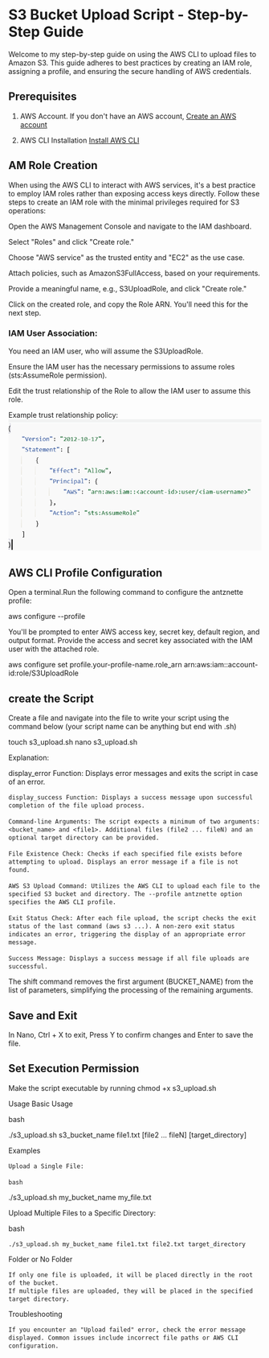 # **S3 Bucket Upload Script - Step-by-Step Guide**

Welcome to my step-by-step guide on using the AWS CLI to upload files to Amazon S3. This guide adheres to best practices by creating an IAM role, assigning a profile, and ensuring the secure handling of AWS credentials.

## **Prerequisites**
1. AWS Account. If you don't have an AWS account, [Create an AWS account](https://aws.amazon.com/resources/create-account/)
   
2. AWS CLI Installation [Install AWS CLI](https://docs.aws.amazon.com/cli/latest/userguide/getting-started-install.html)


## **AM Role Creation**
When using the AWS CLI to interact with AWS services, it's a best practice to employ IAM roles rather than exposing access keys directly. Follow these steps to create an IAM role with the minimal privileges required for S3 operations:

  Open the AWS Management Console and navigate to the IAM dashboard.

  Select "Roles" and click "Create role."

  Choose "AWS service" as the trusted entity and "EC2" as the use case.

  Attach policies, such as AmazonS3FullAccess, based on your requirements.

  Provide a meaningful name, e.g., S3UploadRole, and click "Create role."

  Click on the created role, and copy the Role ARN. You'll need this for the next step.

### **IAM User Association**:
  You need an IAM user, who will assume the S3UploadRole.
  
  Ensure the IAM user has the necessary permissions to assume roles (sts:AssumeRole permission).
  
  Edit the trust relationship of the Role to allow the IAM user to assume this role.

Example trust relationship policy:
![image](https://github.com/antznette1/S3_upload/blob/main/trust_policy.png)


## **AWS CLI Profile Configuration**

Open a terminal.Run the following command to configure the antznette profile:

aws configure --profile <profilename>

You'll be prompted to enter AWS access key, secret key, default region, and output format. Provide the access and secret key associated with the IAM user with the attached role.


aws configure set profile.your-profile-name.role_arn arn:aws:iam::account-id:role/S3UploadRole

## **create the Script**

Create a file and navigate into the file to write your script using the command below (your script name can be anything but end with .sh)

touch s3_upload.sh
nano s3_upload.sh


Explanation:

   display_error Function: Displays error messages and exits the script in case of an error.

    display_success Function: Displays a success message upon successful completion of the file upload process.

    Command-line Arguments: The script expects a minimum of two arguments: <bucket_name> and <file1>. Additional files (file2 ... fileN) and an optional target directory can be provided.

    File Existence Check: Checks if each specified file exists before attempting to upload. Displays an error message if a file is not found.

    AWS S3 Upload Command: Utilizes the AWS CLI to upload each file to the specified S3 bucket and directory. The --profile antznette option specifies the AWS CLI profile.

    Exit Status Check: After each file upload, the script checks the exit status of the last command (aws s3 ...). A non-zero exit status indicates an error, triggering the display of an appropriate error message.

    Success Message: Displays a success message if all file uploads are successful.

The shift command removes the first argument (BUCKET_NAME) from the list of parameters, simplifying the processing of the remaining arguments.


## **Save and Exit**

In Nano, Ctrl + X to exit, Press Y to confirm changes and Enter to save the file.

## **Set Execution Permission**

Make the script executable by running chmod +x s3_upload.sh


Usage
Basic Usage

bash

./s3_upload.sh s3_bucket_name file1.txt [file2 ... fileN] [target_directory]

Examples

    Upload a Single File:

    bash

./s3_upload.sh my_bucket_name my_file.txt

Upload Multiple Files to a Specific Directory:

bash

    ./s3_upload.sh my_bucket_name file1.txt file2.txt target_directory

Folder or No Folder

    If only one file is uploaded, it will be placed directly in the root of the bucket.
    If multiple files are uploaded, they will be placed in the specified target directory.

Troubleshooting

    If you encounter an "Upload failed" error, check the error message displayed. Common issues include incorrect file paths or AWS CLI configuration.
